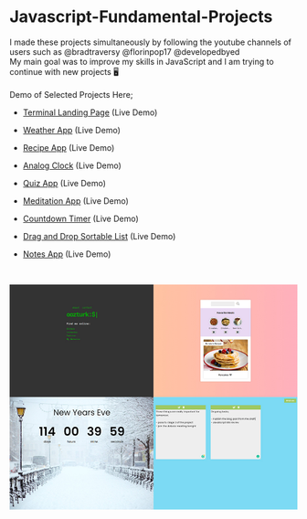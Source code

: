 # Javascript-Fundamental-Projects


I made these projects simultaneously by following the youtube channels of users such as @bradtraversy @florinpop17 @developedbyed
<br>
My main goal was to improve my skills in JavaScript and I am trying to continue with new projects 🖥
<br>
<br>
Demo of Selected Projects Here; 


- [Terminal Landing Page](https://ozerozturk.github.io/Javascript-fundamental-projects/Terminal-Landing-Page/index.html)  (Live Demo)

- [Weather App](https://ozerozturk.github.io/Javascript-fundamental-projects/Weather-App/index.html)  (Live Demo)

- [Recipe App](https://ozerozturk.github.io/Javascript-fundamental-projects/Recipe-App/index.html)  (Live Demo)

- [Analog Clock](https://ozerozturk.github.io/Javascript-fundamental-projects/Analog%20Clock/index.html)  (Live Demo)

- [Quiz App](https://ozerozturk.github.io/Javascript-fundamental-projects/Quiz-App/index.html)  (Live Demo)

- [Meditation App](https://ozerozturk.github.io/Javascript-fundamental-projects/Meditation-App/index.html)  (Live Demo)

- [Countdown Timer](https://ozerozturk.github.io/Javascript-fundamental-projects/Countdown-Timer/index.html)  (Live Demo)

- [Drag and Drop Sortable List](https://ozerozturk.github.io/Javascript-fundamental-projects/Drag-Drop-Sortable-List/index.html)  (Live Demo)

- [Notes App](https://ozerozturk.github.io/Javascript-fundamental-projects/Notes-App/index.html)  (Live Demo)

<br>

![Cover](./img/cover.JPG)







